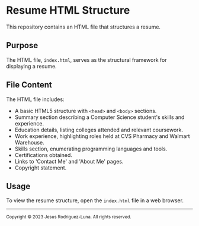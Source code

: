 # Resume HTML Structure

This repository contains an HTML file that structures a resume.

## Purpose

The HTML file, `index.html`, serves as the structural framework for displaying a resume.

## File Content

The HTML file includes:

- A basic HTML5 structure with `<head>` and `<body>` sections.
- Summary section describing a Computer Science student's skills and experience.
- Education details, listing colleges attended and relevant coursework.
- Work experience, highlighting roles held at CVS Pharmacy and Walmart Warehouse.
- Skills section, enumerating programming languages and tools.
- Certifications obtained.
- Links to 'Contact Me' and 'About Me' pages.
- Copyright statement.

## Usage

To view the resume structure, open the `index.html` file in a web browser.

---

<small>Copyright © 2023 Jesus Rodriguez-Luna. All rights reserved.</small>
